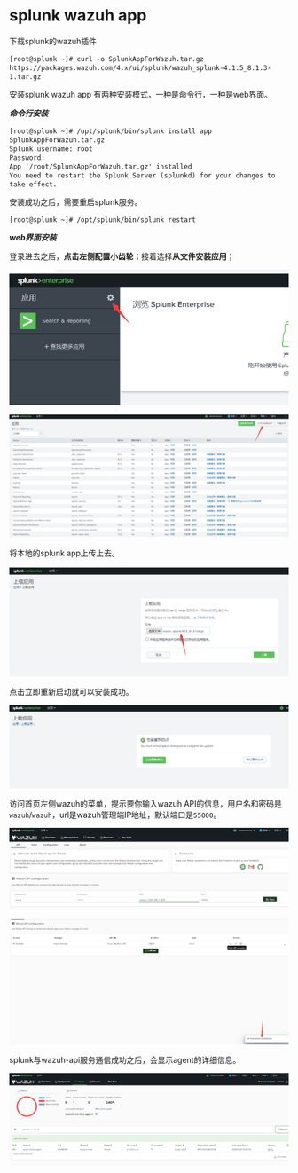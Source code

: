 # splunk wazuh app

下载splunk的wazuh插件

```text
[root@splunk ~]# curl -o SplunkAppForWazuh.tar.gz https://packages.wazuh.com/4.x/ui/splunk/wazuh_splunk-4.1.5_8.1.3-1.tar.gz
```

安装splunk wazuh app 有两种安装模式，一种是命令行，一种是web界面。

_**命令行安装**_

```text
[root@splunk ~]# /opt/splunk/bin/splunk install app SplunkAppForWazuh.tar.gz
Splunk username: root
Password: 
App '/root/SplunkAppForWazuh.tar.gz' installed 
You need to restart the Splunk Server (splunkd) for your changes to take effect.
```

安装成功之后，需要重启splunk服务。

```text
[root@splunk ~]# /opt/splunk/bin/splunk restart
```

_**web界面安装**_

登录进去之后，**点击左侧配置小齿轮**；接着选择**从文件安装应用**；

![](../../../.gitbook/assets/image%20%2869%29.png)

![](../../../.gitbook/assets/image%20%2867%29%20%281%29.png)

将本地的splunk app上传上去。

![](../../../.gitbook/assets/image%20%2876%29.png)

点击立即重新启动就可以安装成功。

![](../../../.gitbook/assets/image%20%2874%29.png)

访问首页左侧wazuh的菜单，提示要你输入wazuh API的信息，用户名和密码是`wazuh`/`wazuh`，url是wazuh管理端IP地址，默认端口是`55000`。

![](../../../.gitbook/assets/image%20%2865%29.png)

![&#x901A;&#x4FE1;&#x6210;&#x529F;](../../../.gitbook/assets/image%20%2877%29.png)

splunk与wazuh-api服务通信成功之后，会显示agent的详细信息。

![](../../../.gitbook/assets/image%20%2878%29.png)

